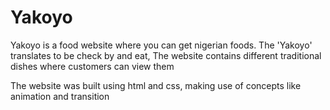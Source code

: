 # Yakoyo
Yakoyo is a food website where you can get nigerian foods. The 'Yakoyo' translates to be
check by and eat, The website contains different traditional dishes where customers can
view them



The website was built using html and css, making use of concepts like animation and transition
